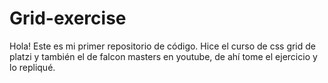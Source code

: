 # Grid-exercise

Hola! Este es mi primer repositorio de código.
Hice el curso de css grid de platzi y también el de falcon masters en youtube,
de ahí tome el ejercicio y lo repliqué. 
